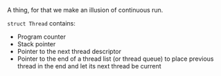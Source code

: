 A thing, for that we make an illusion of continuous run.

`struct Thread` contains:
* Program counter
* Stack pointer
* Pointer to the next thread descriptor
* Pointer to the end of a thread list (or thread queue) to place previous thread in the end and let its next thread be current
